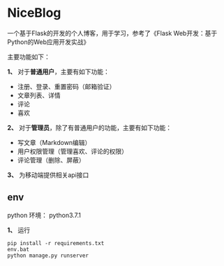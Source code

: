 # NiceBlog
一个基于Flask的开发的个人博客，用于学习，参考了《Flask Web开发：基于Python的Web应用开发实战》

主要功能如下：

**1、** 对于**普通用户**，主要有如下功能：
* 注册、登录、重置密码（邮箱验证）
* 文章列表、详情
* 评论
* 喜欢

**2、** 对于**管理员**，除了有普通用户的功能，主要有如下功能：
* 写文章（Markdown编辑）
* 用户权限管理（管理喜欢、评论的权限）
* 评论管理（删除、屏蔽）

**3、** 为移动端提供相关api接口

## env 

   python 环境： python3.7.1

**1、** 运行
```
pip install -r requirements.txt
env.bat
python manage.py runserver

```
